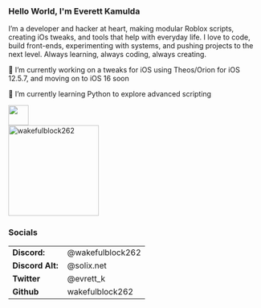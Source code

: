 <link rel="stylesheet" type='text/css' href="https://cdn.jsdelivr.net/gh/devicons/devicon@latest/devicon.min.css" />

### Hello World, I'm Everett Kamulda

I’m a developer and hacker at heart, making modular Roblox scripts, creating iOs tweaks, and tools that help with everyday life. I love to code, build front-ends, experimenting with systems, and pushing projects to the next level. Always learning, always coding, always creating. 


🔭 I’m currently working on a tweaks for iOS using Theos/Orion for iOS 12.5.7, and moving on to iOS 16 soon

🌱 I’m currently learning Python to explore advanced scripting

<tr>
    <td style="font-weight: bold; padding-right: 10px; vertical-align: center; border: none;"></td>
    <td><img height="40" src="https://skillicons.dev/icons?i=swift,c,lua,cpp,cs,net,python,nodejs"/></td>
</tr>

<div align="left">
  <a href="https://github.com/wakefulblock262">
    <img height="180em" src="https://github-readme-stats.vercel.app/api?username=wakefulblock262&show_icons=true&locale=en&layout=compact" alt="wakefulblock262"/>
  </a>
</div>

<h3 align="left">Socials</h3>
<table>
    <tr>
        <td style="font-weight: bold; padding-right: 10px; vertical-align: center; border: none;">Discord:</td>
        <td>@wakefulblock262</td>
    </tr>
    <tr>
        <td style="font-weight: bold; padding-right: 10px; vertical-align: center; border: none;">Discord Alt:</td>
        <td>@solix.net</td>
    </tr>
    <tr>
        <td style="font-weight: bold; padding-right: 10px; vertical-align: center; border: none;">Twitter</td>
        <td>@evrett_k</td>
    </tr>
    <tr>
        <td style="font-weight: bold; padding-right: 10px; vertical-align: center; border: none;">Github</td>
        <td>wakefulblock262</td>
    </tr>
</table>
